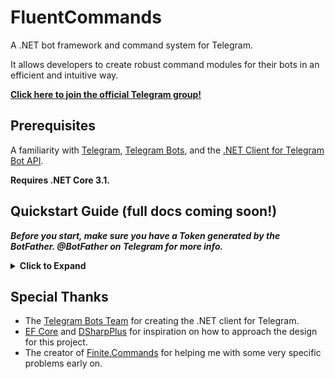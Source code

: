 # FluentCommands
A .NET bot framework and command system for Telegram. 

It allows developers to create robust command modules for their bots in an efficient and intuitive way.

**[Click here to join the official Telegram group!](https://t.me/joinchat/PWHYHRBYvBfq4GTZxu0PCA)**

## Prerequisites

A familiarity with [Telegram], [Telegram Bots], and the [.NET Client for Telegram Bot API].

**Requires .NET Core 3.1.**

## Quickstart Guide (full docs coming soon!)

***Before you start, make sure you have a Token generated by the BotFather. @BotFather on Telegram for more info.***

<details>
    <summary><strong>Click to Expand</strong></summary>
<p>
  
FluentCommands supports many different "patterns" in the construction of Command modules. 

The most simple is as follows:

- Create a new Console App (.NET Core) and install the FluentCommands package on NuGet.

- Create a class to contain your Command module, and reference FluentCommands.Commands in your using statements: 

![Class created, using FluentCommands.Commands](https://i.imgur.com/4vvLRfi.png)

- Inherit the `CommandModule<TCommand>` class, referencing your class as `TCommand`:

![CommandModule is referencing MyCommands here.](https://i.imgur.com/Wohyihi.png)

- Create a method with return type (async) `Task`, and one of 5 supported Command Contexts (here, we'll use `MessageContext`):

![This is the structure for a command.](https://i.imgur.com/zkcrEcv.png)

- Use the context to help build your command! Here, we send a simple text message:

![The context contains information about the incoming request(s) going to your client.](https://i.imgur.com/MrfF6aV.png)

_(This can be made *much* more efficient with the `Menu` class, but that's out of scope for this quickstart guide, for now.)_

- Tag your command method with the `CommandAttribute`:

![The command attribute allows you to specify the name of the command for use on Telegram.](https://i.imgur.com/F3egqil.png)

- You're done! All that's left is to start the `CommandService` in your `Main` method (likely located in your `Program` class):

![Please keep your bot token safe](https://i.imgur.com/l24tkww.png)

- Start the application and call the command from your bot.

![We did it!!](https://i.imgur.com/LWjMNtW.png)

Well done! You've created your first Telegram bot with FluentCommands!

This is just the very beginning of what you can do with this library: stay tuned for more in-depth documentation and examples.

</p>
</details>

## Special Thanks

- The [Telegram Bots Team] for creating the .NET client for Telegram.
- [EF Core] and [DSharpPlus] for inspiration on how to approach the design for this project.
- The creator of [Finite.Commands] for helping me with some very specific problems early on.

<!-- ---- -->

[Telegram]: https://www.telegram.org/
[Telegram Bots]: https://core.telegram.org/bots
[.NET Client for Telegram Bot API]: https://core.telegram.org/bots/api
[Telegram Bots Team]: https://github.com/orgs/TelegramBots/people
[EF Core]: https://github.com/aspnet/EntityFrameworkCore
[DSharpPlus]: https://github.com/DSharpPlus/DSharpPlus
[Finite.Commands]: https://github.com/FiniteReality/Finite.Commands
